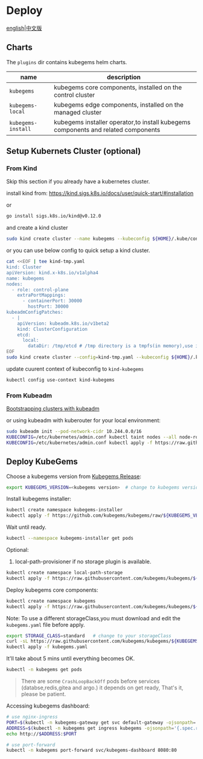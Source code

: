 # Deploy

[english](README.md)|[中文版](README-zh.md)

## Charts

The `plugins` dir contains kubegems helm charts.

| name               | description                                                                       |
| ------------------ | --------------------------------------------------------------------------------- |
| `kubegems`         | kubegems core components, installed on the control cluster                        |
| `kubegems-local`   | kubegems edge components, installed on the managed cluster                        |
| `kubegems-install` | kubegems installer operator,to install kubegems components and related components |

## Setup Kubernets Cluster (optional)

### From Kind

Skip this section if you already have a kubernetes cluster.

install kind from: <https://kind.sigs.k8s.io/docs/user/quick-start/#installation>

or

```sh
go install sigs.k8s.io/kind@v0.12.0
```

and create a kind cluster

```sh
sudo kind create cluster --name kubegems --kubeconfig ${HOME}/.kube/config
```

or you can use below config to quick setup a kind cluster.

```sh
cat <<EOF | tee kind-tmp.yaml
kind: Cluster
apiVersion: kind.x-k8s.io/v1alpha4
name: kubegems
nodes:
  - role: control-plane
    extraPortMappings:
      - containerPort: 30000
        hostPort: 30000
kubeadmConfigPatches:
  - |
    apiVersion: kubeadm.k8s.io/v1beta2
    kind: ClusterConfiguration
    etcd:
      local:
        dataDir: /tmp/etcd # /tmp directory is a tmpfs(in memory),use it for speeding up etcd and lower disk IO.
EOF
sudo kind create cluster --config=kind-tmp.yaml --kubeconfig ${HOME}/.kube/config
```

update cuurent context of kubeconfig to `kind-kubegems`

```sh
kubectl config use-context kind-kubegems
```

### From Kubeadm

[Bootstrapping clusters with kubeadm](https://kubernetes.io/docs/setup/production-environment/tools/kubeadm/)

or using kubeadm with kuberouter for your local environment:

```sh
sudo kubeadm init --pod-network-cidr 10.244.0.0/16
KUBECONFIG=/etc/kubernetes/admin.conf kubectl taint nodes --all node-role.kubernetes.io/master-
KUBECONFIG=/etc/kubernetes/admin.conf kubectl apply -f https://raw.githubusercontent.com/cloudnativelabs/kube-router/master/daemonset/kubeadm-kuberouter.yaml
```

## Deploy KubeGems

Choose a kubegems version from [Kubegems Release](https://github.com/kubegems/kubegems/tags):

```sh
export KUBEGEMS_VERSION=<kubegems version>  # change to kubegems version
```

Install kubegems installer:

```sh
kubectl create namespace kubegems-installer
kubectl apply -f https://github.com/kubegems/kubegems/raw/${KUBEGEMS_VERSION}/deploy/installer.yaml
```

Wait until ready.

```sh
kubectl --namespace kubegems-installer get pods
```

Optional:

1. local-path-provisioner if no storage plugin is available.

  ```sh
  kubectl create namespace local-path-storage
  kubectl apply -f https://raw.githubusercontent.com/kubegems/kubegems/${KUBEGEMS_VERSION}/deploy/addon-local-path-provisioner.yaml
  ```

Deploy kubegems core components:

```sh
kubectl create namespace kubegems
kubectl apply -f https://raw.githubusercontent.com/kubegems/kubegems/${KUBEGEMS_VERSION}/deploy/kubegems.yaml
```

Note: To use a different storageClass,you must download and edit the `kubegems.yaml` file before apply.

```sh
export STORAGE_CLASS=standard   # change to your storageClass
curl -sL https://raw.githubusercontent.com/kubegems/kubegems/${KUBEGEMS_VERSION}/deploy/kubegems.yaml | sed -e "s/local-path/${STORAGE_CLASS}/g" > kubegems.yaml
kubectl apply -f kubegems.yaml
```

It'll take about 5 mins until everything becomes OK.

```sh
kubectl -n kubegems get pods
```

> There are some `CrashLoopBackOff` pods before services (databse,redis,gitea and argo.) it depends on get ready, That's it, please be patient.

Accessing kubegems dashboard:

```sh
# use nginx-ingress
PORT=$(kubectl -n kubegems-gateway get svc default-gateway -ojsonpath='{.spec.ports[0].nodePort}')
ADDRESS=$(kubectl -n kubegems get ingress kubegems -ojsonpath='{.spec.rules[*].host}')
echo http://$ADDRESS:$PORT
```

```sh
# use port-forward
kubectl -n kubegems port-forward svc/kubegems-dashboard 8080:80
```
